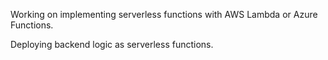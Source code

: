 Working on implementing serverless functions with AWS Lambda or Azure Functions.

Deploying backend logic as serverless functions.